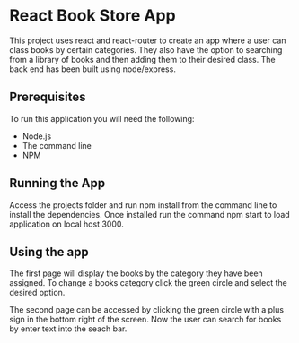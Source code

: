 # React Book Store App

This project uses react and react-router to create an app where a user can class books by certain categories. They also have the option to searching from a library of books and then adding them to their desired class.  The back end has been built using node/express.

## Prerequisites

To run this application you will need the following:
- Node.js
- The command line
- NPM

## Running the App

Access the projects folder and run npm install from the command line to install the dependencies. Once installed run the command npm start to load application on local host 3000.

## Using the app

The first page will display the books by the category they have been assigned.  To change a books category click the green circle and select the desired option.

The second page can be accessed by clicking the green circle with a plus sign in the bottom right of the screen.  Now the user can search for books by enter text into the seach bar.
